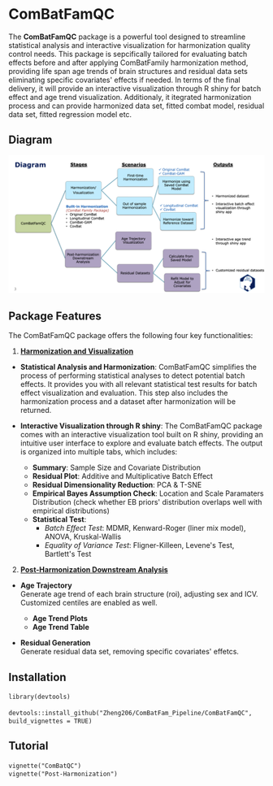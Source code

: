 # ComBatFamQC

The **ComBatFamQC** package is a powerful tool designed to streamline statistical analysis and interactive visualization for harmonization quality control needs. This package is sepcifically tailored for evaluating batch effects before and after applying ComBatFamily harmonization method, providing life span age trends of brain structures and residual data sets eliminating specific covariates' effects if needed. In terms of the final delivery, it will provide an interactive visualization through R shiny for batch effect and age trend visualization. Additionaly, it itegrated harmonization process and can provide harmonized data set, fitted combat model, residual data set, fitted regression model etc.

## Diagram
![ComBatFamQC Diagram](/figure/diagram.png)

## Package Features

The ComBatFamQC package offers the following four key functionalities:

1. <u>**Harmonization and Visualization**</u>

-   **Statistical Analysis and Harmonization**: ComBatFamQC simplifies the process of performing statistical analyses to detect potential batch effects. It provides you with all relevant statistical test results for batch effect visualization and evaluation. This step also includes the harmonization process and a dataset after harmonization will be returned. 

-   **Interactive Visualization through R shiny**: The ComBatFamQC package comes with an interactive visualization tool built on R shiny, providing an intuitive user interface to explore and evaluate batch effects. The output is organized into multiple tabs, which includes:

    -   **Summary**: Sample Size and Covariate Distribution
    -   **Residual Plot**: Additive and Multiplicative Batch Effect
    -   **Residual Dimensionality Reduction**: PCA & T-SNE
    -   **Empirical Bayes Assumption Check**: Location and Scale Paramaters Distribution (check whether EB priors' distribution overlaps well with empirical distributions)
    -   **Statistical Test**:
        -   *Batch Effect Test*: MDMR, Kenward-Roger (liner mix model), ANOVA, Kruskal-Wallis
        -   *Equality of Variance Test*: Fligner-Killeen, Levene's Test, Bartlett's Test
2. <u>**Post-Harmonization Downstream Analysis**</u>

-   **Age Trajectory** \
    Generate age trend of each brain structure (roi), adjusting sex and ICV. Customized centiles are enabled as well.
    -  **Age Trend Plots**
    -  **Age Trend Table** 

-   **Residual Generation** \
    Generate residual data set, removing specific covariates' effetcs.


## Installation

```{r}
library(devtools)

devtools::install_github("Zheng206/ComBatFam_Pipeline/ComBatFamQC", build_vignettes = TRUE)

```

## Tutorial

```{r}
vignette("ComBatQC")
vignette("Post-Harmonization")
```